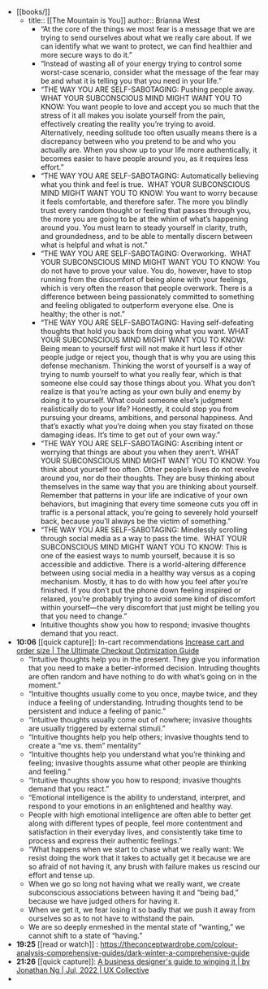 - [[books/]]
	- title:: [[The Mountain is You]] 
	  author:: Brianna West
		- “At the core of the things we most fear is a message that we are trying to send ourselves about what we really care about. If we can identify what we want to protect, we can find healthier and more secure ways to do it.”
		- “Instead of wasting all of your energy trying to control some worst-case scenario, consider what the message of the fear may be and what it is telling you that you need in your life.”
		- “THE WAY YOU ARE SELF-SABOTAGING: Pushing people away.
		  WHAT YOUR SUBCONSCIOUS MIND MIGHT WANT YOU TO
		  KNOW: You want people to love and accept you so much that the stress of it all makes you isolate yourself from the pain, effectively creating the reality you’re trying to avoid. Alternatively, needing solitude too often usually means there is a discrepancy between who you pretend to be and who you actually are. When you show up to your life more authentically, it becomes easier to have people around you, as it requires less effort.”
		- “THE WAY YOU ARE SELF-SABOTAGING: Automatically believing what you think and feel is true. 
		  WHAT YOUR SUBCONSCIOUS MIND MIGHT WANT YOU TO
		  KNOW: You want to worry because it feels comfortable, and therefore safer. The more you blindly trust every random thought or feeling that passes through you, the more you are going to be at the whim of what’s happening around you. You must learn to steady yourself in clarity, truth, and groundedness, and to be able to mentally discern between what is helpful and what is not.”
		- “THE WAY YOU ARE SELF-SABOTAGING: Overworking. 
		  WHAT YOUR SUBCONSCIOUS MIND MIGHT WANT YOU TO
		  KNOW: You do not have to prove your value. You do, however, have to stop running from the discomfort of being alone with your feelings, which is very often the reason that people overwork. There is a difference between being passionately committed to something and feeling obligated to outperform everyone else. One is healthy; the other is not.”
		- “THE WAY YOU ARE SELF-SABOTAGING: Having self-defeating thoughts that hold you back from doing what you want.
		  WHAT YOUR SUBCONSCIOUS MIND MIGHT WANT YOU TO
		  KNOW: Being mean to yourself first will not make it hurt less if other people judge or reject you, though that is why you are using this defense mechanism. Thinking the worst of yourself is a way of trying to numb yourself to what you really fear, which is that someone else could say those things about you. What you don’t realize is that you’re acting as your own bully and enemy by doing it to yourself. What could someone else’s judgment realistically do to your life? Honestly, it could stop you from pursuing your dreams, ambitions, and personal happiness. And that’s exactly what you’re doing when you stay fixated on those damaging ideas. It’s time to get out of your own way.”
		- “THE WAY YOU ARE SELF-SABOTAGING: Ascribing intent or worrying that things are about you when they aren’t.
		  WHAT YOUR SUBCONSCIOUS MIND MIGHT WANT YOU TO
		  KNOW: You think about yourself too often. Other people’s lives do not revolve around you, nor do their thoughts. They are busy thinking about themselves in the same way that you are thinking about yourself. Remember that patterns in your life are indicative of your own behaviors, but imagining that every time someone cuts you off in traffic is a personal attack, you’re going to severely hold yourself back, because you’ll always be the victim of something.”
		- “THE WAY YOU ARE SELF-SABOTAGING: Mindlessly scrolling through social media as a way to pass the time. 
		  WHAT YOUR SUBCONSCIOUS MIND MIGHT WANT YOU
		  TO KNOW: This is one of the easiest ways to numb yourself, because it is so accessible and addictive. There is a world-altering difference between using social media in a healthy way versus as a coping mechanism. Mostly, it has to do with how you feel after you’re finished. If you don’t put the phone down feeling inspired or relaxed, you’re probably trying to avoid some kind of discomfort within yourself—the very discomfort that just might be telling you that you need to change.”
		- Intuitive thoughts show you how to respond; invasive thoughts demand that you react.
- **10:06** [[quick capture]]: In-cart recommendations [Increase cart and order size | The Ultimate Checkout Optimization Guide](https://checkoutguide.boldcommerce.com/increase-cart-and-order-size)
	- “Intuitive thoughts help you in the present. They give you information that you need to make a better-informed decision. Intruding thoughts are often random and have nothing to do with what’s going on in the moment.”
	- “Intuitive thoughts usually come to you once, maybe twice, and they induce a feeling of understanding. Intruding thoughts tend to be persistent and induce a feeling of panic.”
	- “Intuitive thoughts usually come out of nowhere; invasive thoughts are usually triggered by external stimuli.”
	- “Intuitive thoughts help you help others; invasive thoughts tend to create a “me vs. them” mentality”
	- “Intuitive thoughts help you understand what you’re thinking and feeling; invasive thoughts assume what other people are thinking and feeling.”
	- “Intuitive thoughts show you how to respond; invasive thoughts demand that you react.”
	- “Emotional intelligence is the ability to understand, interpret, and respond to your emotions in an enlightened and healthy way.
	- People with high emotional intelligence are often able to better get along with different types of people, feel more contentment and satisfaction in their everyday lives, and consistently take time to process and express their authentic feelings.”
	- “What happens when we start to chase what we really want: We resist doing the work that it takes to actually get it because we are so afraid of not having it, any brush with failure makes us rescind our effort and tense up.
	- When we go so long not having what we really want, we create subconscious associations between having it and “being bad,” because we have judged others for having it.
	- When we get it, we fear losing it so badly that we push it away from ourselves so as to not have to withstand the pain.
	- We are so deeply enmeshed in the mental state of “wanting,” we cannot shift to a state of “having.”
- **19:25** [[read or watch]] :  https://theconceptwardrobe.com/colour-analysis-comprehensive-guides/dark-winter-a-comprehensive-guide
- **21:26** [[quick capture]]:  [A business designer's guide to winging it | by Jonathan Ng | Jul, 2022 | UX Collective](https://uxdesign.cc/a-business-designers-guide-to-winging-it-76ff1ea83373)
-